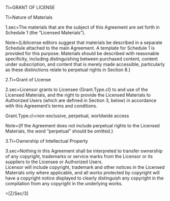 Ti=GRANT OF LICENSE

Ti=Nature of Materials

1.sec=The materials that are the subject of this Agreement are set forth in Schedule 1 (the “Licensed Materials”). 

Note={Liblicense editors suggest that materials be described in a separate Schedule attached to the main Agreement. A template for Schedule 1 is provided for this purpose. Materials should be described with reasonable specificity, including distinguishing between purchased content, content under subscription, and content that is merely made accessible, particularly as these distinctions relate to perpetual rights in Section 8.}

2.Ti=Grant of License

2.sec=Licensor grants to Licensee {Grant.Type.cl} to and use of the Licensed Materials, and the right to provide the Licensed Materials to Authorized Users (which are defined in Section 3, below) in accordance with this Agreement’s terms and conditions.

Grant.Type.cl=non-exclusive, perpetual, worldwide access

Note={If the Agreement does not include perpetual rights to the Licensed Materials, the word “perpetual” should be omitted.}

3.Ti=Ownership of Intellectual Property

3.sec=Nothing in this Agreement shall be interpreted to transfer ownership of any copyright, trademarks or service marks from the Licensor or its suppliers to the Licensee or Authorized Users.<br>Licensor will include copyright, trademark and other notices in the Licensed Materials only where applicable, and all works protected by copyright will have a copyright notice displayed to clearly distinguish any copyright in the compilation from any copyright in the underlying works.

=[Z/Sec/3]